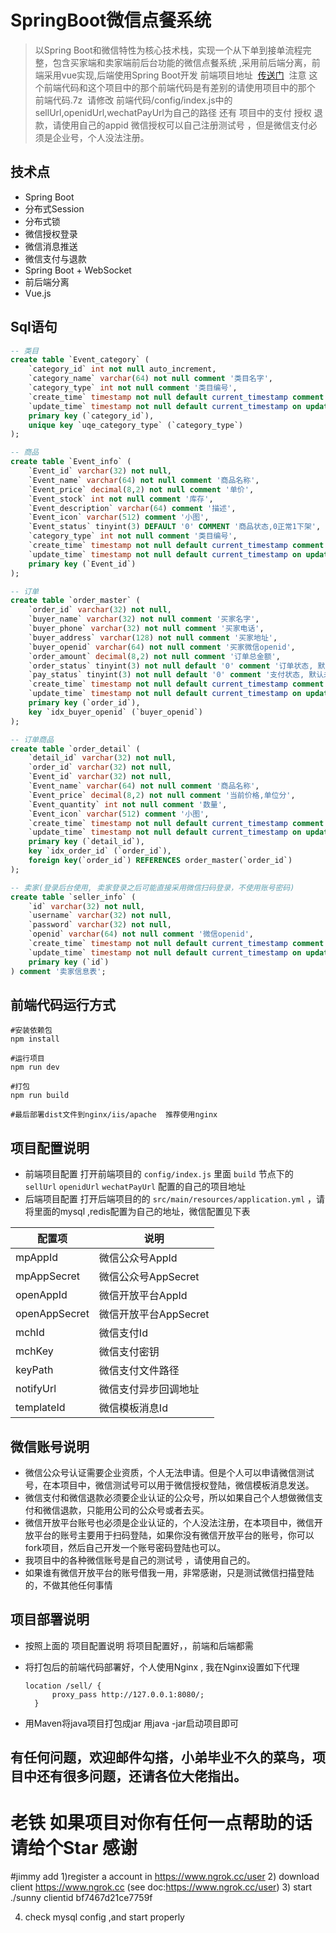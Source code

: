 # SpringBoot微信点餐系统


> 以Spring Boot和微信特性为核心技术栈，实现一个从下单到接单流程完整，包含买家端和卖家端前后台功能的微信点餐系统 ,采用前后端分离，前端采用vue实现,后端使用Spring Boot开发 前端项目地址  [传送门](https://github.com/ldlood/VUE-ELM " 传送门")  注意 这个前端代码和这个项目中的那个前端代码是有差别的请使用项目中的那个 前端代码.7z  请修改 前端代码/config/index.js中的 sellUrl,openidUrl,wechatPayUrl为自己的路径
还有 项目中的支付 授权 退款，请使用自己的appid
微信授权可以自己注册测试号 ，但是微信支付必须是企业号，个人没法注册。


## 技术点
* Spring Boot
* 分布式Session
* 分布式锁
* 微信授权登录
* 微信消息推送
* 微信支付与退款
* Spring Boot + WebSocket 
* 前后端分离
* Vue.js

## Sql语句
``` sql
-- 类目
create table `Event_category` (
    `category_id` int not null auto_increment,
    `category_name` varchar(64) not null comment '类目名字',
    `category_type` int not null comment '类目编号',
    `create_time` timestamp not null default current_timestamp comment '创建时间',
    `update_time` timestamp not null default current_timestamp on update current_timestamp comment '修改时间',
    primary key (`category_id`),
    unique key `uqe_category_type` (`category_type`)
);

-- 商品
create table `Event_info` (
    `Event_id` varchar(32) not null,
    `Event_name` varchar(64) not null comment '商品名称',
    `Event_price` decimal(8,2) not null comment '单价',
    `Event_stock` int not null comment '库存',
    `Event_description` varchar(64) comment '描述',
    `Event_icon` varchar(512) comment '小图',
    `Event_status` tinyint(3) DEFAULT '0' COMMENT '商品状态,0正常1下架',
    `category_type` int not null comment '类目编号',
    `create_time` timestamp not null default current_timestamp comment '创建时间',
    `update_time` timestamp not null default current_timestamp on update current_timestamp comment '修改时间',
    primary key (`Event_id`)
);

-- 订单
create table `order_master` (
    `order_id` varchar(32) not null,
    `buyer_name` varchar(32) not null comment '买家名字',
    `buyer_phone` varchar(32) not null comment '买家电话',
    `buyer_address` varchar(128) not null comment '买家地址',
    `buyer_openid` varchar(64) not null comment '买家微信openid',
    `order_amount` decimal(8,2) not null comment '订单总金额',
    `order_status` tinyint(3) not null default '0' comment '订单状态, 默认为新下单',
    `pay_status` tinyint(3) not null default '0' comment '支付状态, 默认未支付',
    `create_time` timestamp not null default current_timestamp comment '创建时间',
    `update_time` timestamp not null default current_timestamp on update current_timestamp comment '修改时间',
    primary key (`order_id`),
    key `idx_buyer_openid` (`buyer_openid`)
);

-- 订单商品
create table `order_detail` (
    `detail_id` varchar(32) not null,
    `order_id` varchar(32) not null,
    `Event_id` varchar(32) not null,
    `Event_name` varchar(64) not null comment '商品名称',
    `Event_price` decimal(8,2) not null comment '当前价格,单位分',
    `Event_quantity` int not null comment '数量',
    `Event_icon` varchar(512) comment '小图',
    `create_time` timestamp not null default current_timestamp comment '创建时间',
    `update_time` timestamp not null default current_timestamp on update current_timestamp comment '修改时间',
    primary key (`detail_id`),
    key `idx_order_id` (`order_id`),
    foreign key(`order_id`) REFERENCES order_master(`order_id`)
);

-- 卖家(登录后台使用, 卖家登录之后可能直接采用微信扫码登录，不使用账号密码)
create table `seller_info` (
    `id` varchar(32) not null,
    `username` varchar(32) not null,
    `password` varchar(32) not null,
    `openid` varchar(64) not null comment '微信openid',
    `create_time` timestamp not null default current_timestamp comment '创建时间',
    `update_time` timestamp not null default current_timestamp on update current_timestamp comment '修改时间',
    primary key (`id`)
) comment '卖家信息表';
```

## 前端代码运行方式
``` 
#安装依赖包
npm install

#运行项目 
npm run dev  

#打包
npm run build

#最后部署dist文件到nginx/iis/apache  推荐使用nginx 
``` 
## 项目配置说明
-  前端项目配置  打开前端项目的 `config/index.js` 里面 `build` 节点下的 `sellUrl`  `openidUrl`  `wechatPayUrl`   配置的自己的项目地址
- 后端项目配置 打开后端项目的的 `src/main/resources/application.yml`  ，请将里面的mysql ,redis配置为自己的地址，微信配置见下表

| 配置项  | 说明 |
| ------------- | ------------- |
| mpAppId  |微信公众号AppId  |
| mpAppSecret  | 微信公众号AppSecret |
| openAppId  | 微信开放平台AppId |
|  openAppSecret |  微信开放平台AppSecret|
|  mchId | 微信支付Id |
| mchKey  |  微信支付密钥|
|keyPath   |微信支付文件路径  |
|   notifyUrl|  微信支付异步回调地址|
| templateId  |微信模板消息Id  |

## 微信账号说明
- 微信公众号认证需要企业资质，个人无法申请。但是个人可以申请微信测试号，在本项目中，微信测试号可以用于微信授权登陆，微信模板消息发送。
- 微信支付和微信退款必须要企业认证的公众号，所以如果自己个人想做微信支付和微信退款，只能用公司的公众号或者去买。
- 微信开放平台账号也必须是企业认证的，个人没法注册，在本项目中，微信开放平台的账号主要用于扫码登陆，如果你没有微信开放平台的账号，你可以fork项目，然后自己开发一个账号密码登陆也可以。
- 我项目中的各种微信账号是自己的测试号 ，请使用自己的。
- 如果谁有微信开放平台的账号借我一用，非常感谢，只是测试微信扫描登陆的，不做其他任何事情

## 项目部署说明
- 按照上面的 项目配置说明 将项目配置好，，前端和后端都需
- 将打包后的前端代码部署好，个人使用Nginx , 我在Nginx设置如下代理

      location /sell/ {
            proxy_pass http://127.0.0.1:8080/;
        }
- 用Maven将java项目打包成jar  用java -jar启动项目即可

## 有任何问题，欢迎邮件勾搭，小弟毕业不久的菜鸟，项目中还有很多问题，还请各位大佬指出。


# 老铁 如果项目对你有任何一点帮助的话 请给个Star 感谢 

#jimmy add
 1)register a account in 
 https://www.ngrok.cc/user
 2) download client
  https://www.ngrok.cc (see doc:https://www.ngrok.cc/user)
 3) start 
  ./sunny clientid  bf7467d21ce7759f
  
 4) check mysql config ,and start properly 